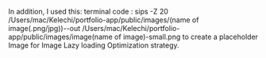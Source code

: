 In addition, I used this: terminal code :
sips -Z 20 /Users/mac/Kelechi/portfolio-app/public/images/(name of image(.png/jpg))--out /Users/mac/Kelechi/portfolio-app/public/images/image(name of image)-small.png to create a placeholder Image for Image Lazy loading Optimization strategy.